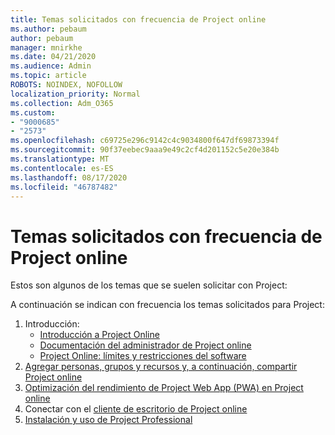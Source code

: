 ```yaml
---
title: Temas solicitados con frecuencia de Project online
ms.author: pebaum
author: pebaum
manager: mnirkhe
ms.date: 04/21/2020
ms.audience: Admin
ms.topic: article
ROBOTS: NOINDEX, NOFOLLOW
localization_priority: Normal
ms.collection: Adm_O365
ms.custom:
- "9000685"
- "2573"
ms.openlocfilehash: c69725e296c9142c4c9034800f647df69873394f
ms.sourcegitcommit: 90f37eebec9aaa9e49c2cf4d201152c5e20e384b
ms.translationtype: MT
ms.contentlocale: es-ES
ms.lasthandoff: 08/17/2020
ms.locfileid: "46787482"
---
```

# <a name="project-online-frequently-requested-topics"></a>Temas solicitados con frecuencia de Project online

Estos son algunos de los temas que se suelen solicitar con Project:

A continuación se indican con frecuencia los temas solicitados para Project:
1.  Introducción: 
    -   [Introducción a Project Online](https://docs.microsoft.comProjectOnline/get-started-with-project-online) 
    -   [Documentación del administrador de Project online](https://docs.microsoft.com/projectonline/project-online) 
    -   [Project Online: límites y restricciones del software](https://docs.microsoft.com/ProjectOnline/project-online-software-boundaries-and-limits) 
2.  [Agregar personas, grupos y recursos y, a continuación, compartir Project online](https://docs.microsoft.com/projectonline/step-2-add-people-to-project-online) 
3.  [Optimización del rendimiento de Project Web App (PWA) en Project online](https://docs.microsoft.com/projectonline/tune-project-online-performance)
4.  Conectar con el [cliente de escritorio de Project online](https://docs.microsoft.com/projectonline/connect-to-project-online-with-the-project-online-desktop-client) 
5.  [Instalación y uso de Project Professional](https://support.office.com/article/install-project-7059249b-d9fe-4d61-ab96-5c5bf435f281) 
